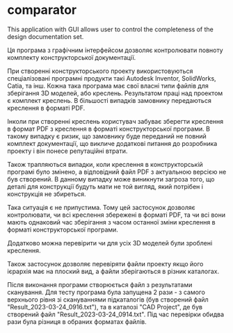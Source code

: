 # comparator

This application with GUI allows user to control the completeness of the design documentation set.

Ця програма з графічним інтерфейсом дозволяє контролювати повноту комплекту конструкторської документації.

При створенні конструкторського проекту використовуються спеціалізовані програмні продукти такі Autodesk Inventor, SolidWorks, Catia, та інш. Кожна така програма має свої власні типи файлів для зберігання 3D моделей, або креслень. Результатом праці над проектом є комплект креслень. В більшості випадків замовнику передаються креслення в форматі PDF.

Інколи при створенні креслень користувач забуває зберегти креслення в формат PDF з креслення в форматі конструкторської програми. В такому випадку є ризик, що замовнику буде переданий не повний комплект документації, що викличе додаткові питання до розробника проекту і він понесе репутаційні втрати.

Також трапляються випадки, коли креслення в конструкторській програмі було змінено, а відповідний файл PDF з актуальною версією не був створений. В данному випадку може виникнути загроза того, що деталі для конструкції будуть мати не той вигляд, який потрібен і конструкція не збиреться.

Така ситуація є не припустима. Тому цей застосунок дозволяє контролювати, чи всі креслення збережені в форматі PDF, та чи всі вони мають однаковий час зберігання з часом останної зміни креслення в форматі конструкторської програми.

Додатково можна перевірити чи для усіх 3D моделей були зроблені креслення.

Також застосунок дозволяє перевіряти файли проекту якщо його ієрархія має на плоский вид, а файли зберігаються в різник каталогах.


Після виконання програми створюється файл з результатами сканування. Для тесту програма була запущена 2 рази - з самого верхнього рівня зі скануваннями підкаталогів (був створений файл "Result_2023-03-24_0916.txt"), та в каталозі "CAD Project", де був створений файл "Result_2023-03-24_0914.txt".
Під час перевірки обидва рази була різниця в обраних форматах файлів.
